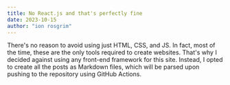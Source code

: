 ```yaml
---
title: No React.js and that's perfectly fine
date: 2023-10-15
author: "ion rosgrim"
---
```


There's no reason to avoid using just HTML, CSS, and JS. In fact, most of the time, these are the only tools required to create websites. That's why I decided against using any front-end framework for this site. Instead, I opted to create all the posts as Markdown files, which will be parsed upon pushing to the repository using GitHub Actions.
